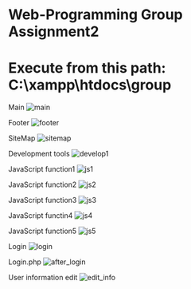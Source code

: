 # Web-Programming Group Assignment2
# Execute from this path: C:\xampp\htdocs\group

Main 
![main](https://github.com/suyeounlee/Tutorium-Web-Group-Assignment2/assets/102848080/f1b7c40b-b750-49d2-8836-a62568605390)

Footer
![footer](https://github.com/suyeounlee/Tutorium-Web-Group-Assignment2/assets/102848080/f3f30068-1daf-4905-8f76-3c441182d31b)

SiteMap
![sitemap](https://github.com/suyeounlee/Tutorium-Web-Group-Assignment2/assets/102848080/150e015e-0766-44e9-8793-222fed6f8b25)

Development tools
![develop1](https://github.com/suyeounlee/Tutorium-Web-Group-Assignment2/assets/102848080/da99d817-68e2-475a-985f-4494a648eae2)

JavaScript function1
![js1](https://github.com/suyeounlee/Tutorium-Web-Group-Assignment2/assets/102848080/94174ad5-74e4-4349-ba4b-66dab61d40d0)

JavaScript function2
![js2](https://github.com/suyeounlee/Tutorium-Web-Group-Assignment2/assets/102848080/12f52634-a4ef-47a2-a305-fbac882359e4)

JavaScript function3
![js3](https://github.com/suyeounlee/Tutorium-Web-Group-Assignment2/assets/102848080/09c80a97-36fc-4cce-ab60-e8dead5492c3)

JavaScript functin4
![js4](https://github.com/suyeounlee/Tutorium-Web-Group-Assignment2/assets/102848080/4c7a43b5-9dbb-45eb-8c8e-affb785749ec)

JavaScript function5
![js5](https://github.com/suyeounlee/Tutorium-Web-Group-Assignment2/assets/102848080/4c150944-4521-45f4-8c4c-a48d99cdf98d)

Login 
![login](https://github.com/suyeounlee/Tutorium-Web-Group-Assignment2/assets/102848080/83acf58c-c984-418c-834b-f8829bac7900)

Login.php
![after_login](https://github.com/suyeounlee/Tutorium-Web-Group-Assignment2/assets/102848080/a3789e4b-d452-42d6-b4c3-bb71583c4ab4)

User information edit
![edit_info](https://github.com/suyeounlee/Tutorium-Web-Group-Assignment2/assets/102848080/73ca9368-bc44-483d-b54f-3d4c37062c93)


